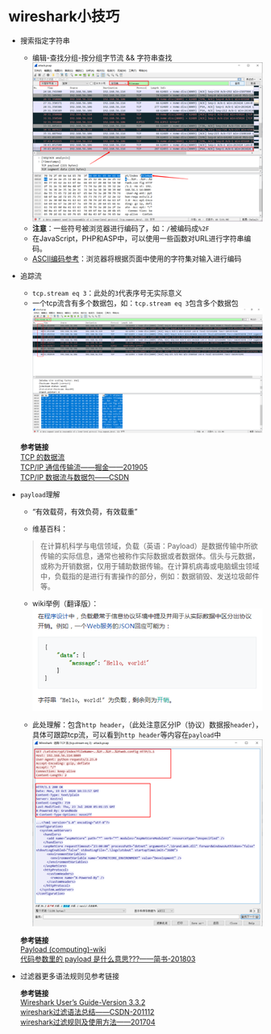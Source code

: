 # wireshark小技巧

- 搜索指定字符串
  - 编辑-查找分组-按分组字节流 && 字符串查找
  ![wireshark_search](./notes_imges/wireshark_search.png)
  - **注意**：一些符号被浏览器进行编码了，如：`/`被编码成`%2F`
  - 在JavaScript，PHP和ASP中，可以使用一些函数对URL进行字符串编码。
  - [ASCII编码参考](https://www.w3schools.com/tags/ref_urlencode.ASP)：浏览器将根据页面中使用的字符集对输入进行编码

- 追踪流
  - `tcp.stream eq 3`：此处的`3`代表序号无实际意义
  - 一个tcp流含有多个数据包，如：`tcp.stream eq 3`包含多个数据包
  ![tcp_flow_packets](./notes_imges/tcp_flow_packets.png)

  **参考链接**  
  [TCP 的数据流](https://sites.google.com/site/jishutaolun/network/tcp-data-stream)  
  [TCP/IP 通信传输流——掘金——201905](https://juejin.im/post/6844903840148373518)  
  [TCP/IP 数据流与数据包——CSDN](https://blog.csdn.net/linux_hacher/article/details/77847158)

- `payload`理解
  - “有效载荷，有效负荷，有效载重”

  - 维基百科：
  > 在计算机科学与电信领域，负载（英语：Payload）是数据传输中所欲传输的实际信息，通常也被称作实际数据或者数据体。信头与元数据，或称为开销数据，仅用于辅助数据传输。在计算机病毒或电脑蠕虫领域中，负载指的是进行有害操作的部分，例如：数据销毁、发送垃圾邮件等。
  - wiki举例（翻译版）：
  ![wiki_payload_example_cn](./notes_imges/wiki_payload_example_cn.png)

  - 此处理解：包含`http header`，（此处注意区分IP（协议）数据报`header`），具体可跟踪tcp流，可以看到`http header`等内容在`payload`中  
  ![tcp_flow_payload](./notes_imges/tcp_flow_payload.png)  

  **参考链接**  
  [Payload (computing)-wiki](https://en.wikipedia.org/wiki/Payload_(computing))  
  [代码参数里的 payload 是什么意思???——简书-201803](https://www.jianshu.com/p/1bf3456a396a)

- 过滤器更多语法规则见参考链接  

  **参考链接**  
  [Wireshark User’s Guide-Version 3.3.2](https://www.wireshark.org/docs/wsug_html_chunked/)  
  [wireshark过滤语法总结——CSDN-201112](wireshark过滤语法总结)  
  [wireshark过滤规则及使用方法——201704](https://blog.csdn.net/wojiaopanpan/article/details/69944970)
